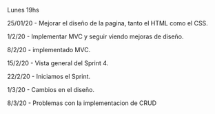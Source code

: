 Lunes 19hs

25/01/20 - Mejorar el diseño de la pagina, tanto el HTML como el CSS.



1/2/20 - Implementar MVC y seguir viendo mejoras de diseño. 

8/2/20 - implementado MVC.

15/2/20 - Vista general del Sprint 4.

22/2/20 - Iniciamos el Sprint.

1/3/20 - Cambios en el diseño.

8/3/20 - Problemas con la implementacion de CRUD